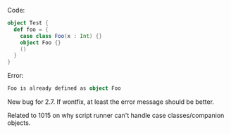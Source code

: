 Code:

```scala
object Test {
  def foo = {
    case class Foo(x : Int) {}
    object Foo {}
    ()
  }
}
```

Error: 

```scala
Foo is already defined as object Foo
```

New bug for 2.7. If wontfix, at least the error message should be better.

Related to 1015 on why script runner can't handle case classes/companion objects.
